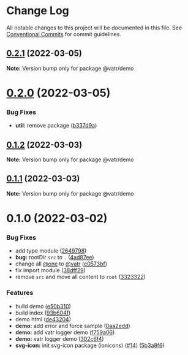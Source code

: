 # Change Log

All notable changes to this project will be documented in this file.
See [Conventional Commits](https://conventionalcommits.org) for commit guidelines.

## [0.2.1](https://github.com/AliMD/One/compare/v0.2.0...v0.2.1) (2022-03-05)

**Note:** Version bump only for package @vatr/demo





# [0.2.0](https://github.com/AliMD/One/compare/v0.1.2...v0.2.0) (2022-03-05)


### Bug Fixes

* **util:** remove package ([b337d9a](https://github.com/AliMD/One/commit/b337d9a97c8f73c2a87e722b23a50718321d1648))





## [0.1.2](https://github.com/AliMD/One/compare/v0.1.1...v0.1.2) (2022-03-03)

**Note:** Version bump only for package @vatr/demo





## [0.1.1](https://github.com/AliMD/One/compare/v0.1.0...v0.1.1) (2022-03-03)

**Note:** Version bump only for package @vatr/demo





# 0.1.0 (2022-03-02)


### Bug Fixes

* add type module ([2649798](https://github.com/AliMD/One/commit/2649798c752138742cbdd14ee78768daa26f5b5a))
* **bug:** rootDir `src` to `.` ([4ad87ee](https://github.com/AliMD/One/commit/4ad87ee4a84b80afe563db5d42671ec9624ffce3))
* change all [@one](https://github.com/one) to [@vatr](https://github.com/vatr) ([e0573bf](https://github.com/AliMD/One/commit/e0573bf8b55c9e25bad3f7b407cc2c3d509f36d3))
* fix import module ([38dff29](https://github.com/AliMD/One/commit/38dff29a99e21f75f35be31bc11fb84e1f9d4a55))
* remove `src` and move all content to `root` ([3323322](https://github.com/AliMD/One/commit/33233220ed576f30249aa1197105219b62c65945))


### Features

* build demo ([e50b310](https://github.com/AliMD/One/commit/e50b3106f428a2a11cc0d960970017d564caa017))
* build index ([93b604f](https://github.com/AliMD/One/commit/93b604f44d43eedec5df1dd47ad84b96a99ed9b7))
* demo html ([de43204](https://github.com/AliMD/One/commit/de432043c1b46f2c8f0d9c4f46580b31f3eee066))
* **demo:** add error and force sample ([0aa2edd](https://github.com/AliMD/One/commit/0aa2edd896b417ea79a249f3332ad629e80a17fa))
* **demo:** add vatr logger demo ([f759a06](https://github.com/AliMD/One/commit/f759a06f65545d3589a136f2b9a553dfdb1f2af2))
* **demo:** vatr logger demo ([302c6f4](https://github.com/AliMD/One/commit/302c6f46fcc00796e6c030c6fe98a6c2b9f21d04))
* **svg-icon:** init svg-icon package (ionicons) ([#14](https://github.com/AliMD/One/issues/14)) ([5b3a8f6](https://github.com/AliMD/One/commit/5b3a8f67f5676e0a2139cfa30b60666190c991cf))

